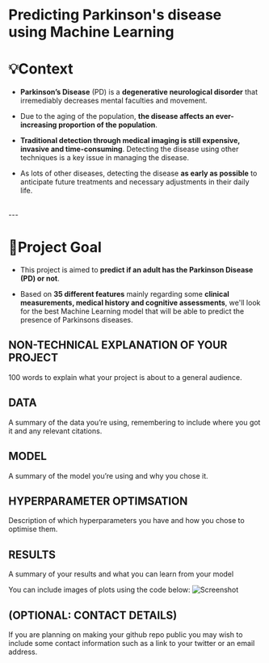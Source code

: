 # **Predicting Parkinson's disease using Machine Learning**

# **💡Context**

 * **Parkinson’s Disease** (PD) is a **degenerative neurological disorder** that irremediably decreases mental faculties and movement.

 * Due to the aging of the population, **the disease affects an ever-increasing proportion of the population**.
 
* **Traditional detection through medical imaging is still expensive, invasive and time-consuming**. Detecting the disease using other techniques is a key issue in managing the disease.

* As lots of other diseases, detecting the disease **as early as possible** to anticipate future treatments and necessary adjustments in their daily life.
<br>
---

# **🎯Project Goal**

* This project is aimed to **predict if an adult has the Parkinson Disease (PD) or not**.

* Based on **35 different features** mainly regarding some **clinical measurements, medical history and cognitive assessments**, we'll look for the best Machine Learning model that will be able to predict the presence of Parkinsons diseases.
  

## NON-TECHNICAL EXPLANATION OF YOUR PROJECT
100 words to explain what your project is about to a general audience. 

## DATA
A summary of the data you’re using, remembering to include where you got it and any relevant citations. 

## MODEL 
A summary of the model you’re using and why you chose it. 

## HYPERPARAMETER OPTIMSATION
Description of which hyperparameters you have and how you chose to optimise them. 

## RESULTS
A summary of your results and what you can learn from your model 

You can include images of plots using the code below:
![Screenshot](image.png)

## (OPTIONAL: CONTACT DETAILS)
If you are planning on making your github repo public you may wish to include some contact information such as a link to your twitter or an email address. 

